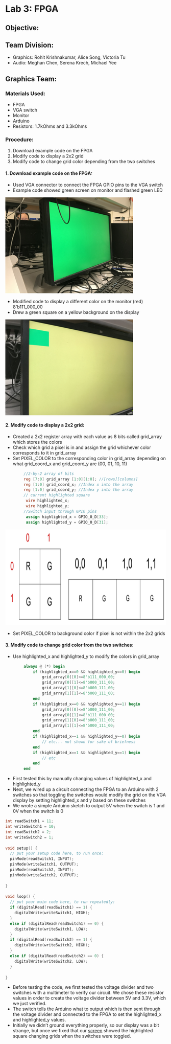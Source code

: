 # Lab 3: FPGA

## Objective:

## Team Division:
* Graphics: Rohit Krishnakumar, Alice Song, Victoria Tu
* Audio: Meghan Chen, Serena Krech, Michael Yee

## Graphics Team:
### Materials Used:
* FPGA
* VGA switch
* Monitor
* Arduino
* Resistors: 1.7kOhms and 3.3kOhms

### Procedure:
1. Download example code on the FPGA
2. Modify code to display a 2x2 grid
3. Modify code to change grid color depending from the two switches

#### 1. Download example code on the FPGA:
* Used VGA connector to connect the FPGA GPIO pins to the VGA switch
* Example code showed green screen on monitor and flashed green LED

<img src="https://github.com/sk2282/ECE3400_Team8/blob/master/pictures/Lab3/GraphicsGreenScreen.jpg?raw=true" height="300" />

* Modified code to display a different color on the monitor (red) 8'b111_000_00
* Drew a green square on a yellow background on the display 

<img src="https://github.com/sk2282/ECE3400_Team8/blob/master/pictures/Lab3/GraphicsSquare.jpg?raw=true" height="300" />



#### 2. Modify code to display a 2x2 grid:
* Created a 2x2 register array with each value as 8 bits called grid_array which stores the colors
* Check which grid a pixel is in and assign the grid whichever color corresponds to it in grid_array
* Set PIXEL_COLOR to the corresponding color in grid_array depending on what grid_coord_x and grid_coord_y are (00, 01, 10, 11) 

```v
	 	//2-by-2 array of bits
		reg [7:0] grid_array [1:0][1:0]; //[rows][columns]
		reg [1:0] grid_coord_x; //Index x into the array
		reg [1:0] grid_coord_y; //Index y into the array
		// current highlighted square
		 wire highlighted_x;
		 wire highlighted_y;	 
		//Switch input through GPIO pins
		 assign highlighted_x = GPIO_0_D[33];
		 assign highlighted_y = GPIO_0_D[31];
```

<img src="https://github.com/sk2282/ECE3400_Team8/blob/master/pictures/Lab3/BothGrids.png?raw=true" height="300" />

* Set PIXEL_COLOR to background color if pixel is not within the 2x2 grids


#### 3. Modify code to change grid color from the two switches:
* Use highlighted_x and highlighted_y to modify the colors in grid_array

```v
		always @ (*) begin
			if (highlighted_x==0 && highlighted_y==0) begin
				grid_array[0][0]<=8'b111_000_00;
				grid_array[0][1]<=8'b000_111_00;
				grid_array[1][0]<=8'b000_111_00;
				grid_array[1][1]<=8'b000_111_00;
			end
			if (highlighted_x==0 && highlighted_y==1) begin
				grid_array[0][0]<=8'b000_111_00;
				grid_array[0][1]<=8'b111_000_00;
				grid_array[1][0]<=8'b000_111_00;
				grid_array[1][1]<=8'b000_111_00;
			end
			if (highlighted_x==1 && highlighted_y==0) begin
				// etc... not shown for sake of briefness
			end
			if (highlighted_x==1 && highlighted_y==1) begin
				// etc
			end
		end
```

* First tested this by manually changing values of highlighted_x and highlighted_y
* Next, we wired up a circuit connecting the FPGA to an Arduino with 2 switches so that toggling the switches would modify the grid on the VGA display by setting highlighted_x and y based on these switches
* We wrote a simple Arduino sketch to output 5V when the switch is 1 and 0V when the switch is 0

```c
int readSwitch1 = 11;
int writeSwitch1 = 10;
int readSwitch2 = 2;
int writeSwitch2 = 1;

void setup() {
  // put your setup code here, to run once:
  pinMode(readSwitch1, INPUT);
  pinMode(writeSwitch1, OUTPUT);
  pinMode(readSwitch2, INPUT);
  pinMode(writeSwitch2, OUTPUT);

}

void loop() {
  // put your main code here, to run repeatedly:
  if (digitalRead(readSwitch1) == 1) {
    digitalWrite(writeSwitch1, HIGH);
  }
  else if (digitalRead(readSwitch1) == 0) {
    digitalWrite(writeSwitch1, LOW);
  }
  if (digitalRead(readSwitch2) == 1) {
    digitalWrite(writeSwitch2, HIGH);
  }
  else if (digitalRead(readSwitch2) == 0) {
    digitalWrite(writeSwitch2, LOW);
  }

}
```

* Before testing the code, we first tested the voltage divider and two switches with a multimeter to verify our circuit. We chose these resistor values in order to create the voltage divider between 5V and 3.3V, which we just verified.
* The switch tells the Arduino what to output which is then sent through the voltage divider and connected to the FPGA to set the highlighted_x and highlighted_y values. 
* Initially we didn’t ground everything properly, so our display was a bit strange, but once we fixed that our [screen](https://youtu.be/8U0nGZCbZIM) showed the highlighted square changing grids when the switches were toggled.


